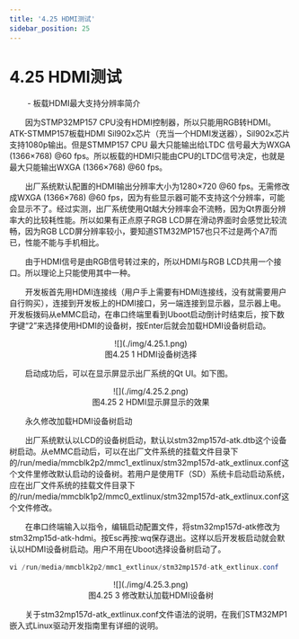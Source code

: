 ```yaml
---
title: '4.25 HDMI测试'
sidebar_position: 25
---
```


# 4.25 HDMI测试

&emsp;&emsp; -	板载HDMI最大支持分辨率简介

&emsp;&emsp;因为STMP32MP157 CPU没有HDMI控制器，所以只能用RGB转HDMI。ATK-STMMP157板载HDMI Sil902x芯片（充当一个HDMI发送器），Sil902x芯片支持1080p输出。但是STMMP157  CPU 最大只能输出给LTDC 信号最大为WXGA (1366×768) @60 fps。所以板载的HDMI只能由CPU的LTDC信号决定，也就是最大只能输出WXGA (1366×768) @60 fps。

&emsp;&emsp;出厂系统默认配置的HDMI输出分辨率大小为1280×720 @60 fps。无需修改成WXGA (1366×768) @60 fps，因为有些显示器可能不支持这个分辨率，可能会显示不了。经过实测，出厂系统使用Qt越大分辨率会不流畅，因为Qt界面分辨率大的比较耗性能。所以如果有正点原子RGB LCD屏在滑动界面时会感觉比较流畅，因为RGB LCD屏分辨率较小，要知道STM32MP157也只不过是两个A7而已，性能不能与手机相比。

&emsp;&emsp;由于HDMI信号是由RGB信号转过来的，所以HDMI与RGB LCD共用一个接口。所以理论上只能使用其中一种。

&emsp;&emsp;开发板首先用HDMI连接线（用户手上需要有HDMI连接线，没有就需要用户自行购买），连接到开发板上的HDMI接口，另一端连接到显示器，显示器上电。开发板拨码从eMMC启动，在串口终端里看到Uboot启动倒计时结束后，按下数字键“2”来选择使用HDMI的设备树，按Enter后就会加载HDMI设备树启动。


<center>
![](./img/4.25.1.png)<br />
图4.25 1 HDMI设备树选择
</center>

&emsp;&emsp;启动成功后，可以在显示屏显示出厂系统的Qt UI。如下图。

<center>
![](./img/4.25.2.png)<br />
图4.25 2 HDMI显示屏显示的效果
</center>

&emsp;&emsp;永久修改加载HDMI设备树启动

&emsp;&emsp;出厂系统默认以LCD的设备树启动，默认以stm32mp157d-atk.dtb这个设备树启动。从eMMC启动后，可以在出厂文件系统的挂载文件目录下的/run/media/mmcblk2p2/mmc1_extlinux/stm32mp157d-atk_extlinux.conf这个文件里修改默认启动的设备树。若用户是使用TF（SD）系统卡启动启动系统，应在出厂文件系统的挂载文件目录下的/run/media/mmcblk1p2/mmc0_extlinux/stm32mp157d-atk_extlinux.conf这个文件修改。

&emsp;&emsp;在串口终端输入以指令，编辑启动配置文件，将stm32mp157d-atk修改为stm32mp15d-atk-hdmi。按Esc再按:wq保存退出。这样以后开发板启动就会默认以HDMI设备树启动。用户不用在Uboot选择设备树启动了。

```c#
vi /run/media/mmcblk2p2/mmc1_extlinux/stm32mp157d-atk_extlinux.conf
```

<center>
![](./img/4.25.3.png)<br />
图4.25 3 修改默认加载HDMI设备树
</center>

&emsp;&emsp;关于stm32mp157d-atk_extlinux.conf文件语法的说明，在我们STM32MP1嵌入式Linux驱动开发指南里有详细的说明。














